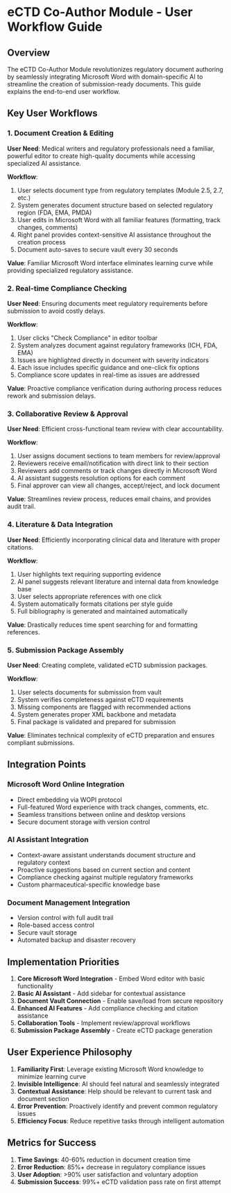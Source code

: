 # eCTD Co-Author Module - User Workflow Guide

## Overview

The eCTD Co-Author Module revolutionizes regulatory document authoring by seamlessly integrating Microsoft Word with domain-specific AI to streamline the creation of submission-ready documents. This guide explains the end-to-end user workflow.

## Key User Workflows

### 1. Document Creation & Editing

**User Need**: Medical writers and regulatory professionals need a familiar, powerful editor to create high-quality documents while accessing specialized AI assistance.

**Workflow**:
1. User selects document type from regulatory templates (Module 2.5, 2.7, etc.)
2. System generates document structure based on selected regulatory region (FDA, EMA, PMDA)
3. User edits in Microsoft Word with all familiar features (formatting, track changes, comments)
4. Right panel provides context-sensitive AI assistance throughout the creation process
5. Document auto-saves to secure vault every 30 seconds

**Value**: Familiar Microsoft Word interface eliminates learning curve while providing specialized regulatory assistance.

### 2. Real-time Compliance Checking

**User Need**: Ensuring documents meet regulatory requirements before submission to avoid costly delays.

**Workflow**:
1. User clicks "Check Compliance" in editor toolbar
2. System analyzes document against regulatory frameworks (ICH, FDA, EMA)
3. Issues are highlighted directly in document with severity indicators
4. Each issue includes specific guidance and one-click fix options
5. Compliance score updates in real-time as issues are addressed

**Value**: Proactive compliance verification during authoring process reduces rework and submission delays.

### 3. Collaborative Review & Approval

**User Need**: Efficient cross-functional team review with clear accountability.

**Workflow**:
1. User assigns document sections to team members for review/approval
2. Reviewers receive email/notification with direct link to their section
3. Reviewers add comments or track changes directly in Microsoft Word
4. AI assistant suggests resolution options for each comment
5. Final approver can view all changes, accept/reject, and lock document

**Value**: Streamlines review process, reduces email chains, and provides audit trail.

### 4. Literature & Data Integration

**User Need**: Efficiently incorporating clinical data and literature with proper citations.

**Workflow**:
1. User highlights text requiring supporting evidence
2. AI panel suggests relevant literature and internal data from knowledge base
3. User selects appropriate references with one click
4. System automatically formats citations per style guide
5. Full bibliography is generated and maintained automatically

**Value**: Drastically reduces time spent searching for and formatting references.

### 5. Submission Package Assembly

**User Need**: Creating complete, validated eCTD submission packages.

**Workflow**:
1. User selects documents for submission from vault
2. System verifies completeness against eCTD requirements
3. Missing components are flagged with recommended actions
4. System generates proper XML backbone and metadata
5. Final package is validated and prepared for submission

**Value**: Eliminates technical complexity of eCTD preparation and ensures compliant submissions.

## Integration Points

### Microsoft Word Online Integration
- Direct embedding via WOPI protocol
- Full-featured Word experience with track changes, comments, etc.
- Seamless transitions between online and desktop versions
- Secure document storage with version control

### AI Assistant Integration
- Context-aware assistant understands document structure and regulatory context
- Proactive suggestions based on current section and content
- Compliance checking against multiple regulatory frameworks
- Custom pharmaceutical-specific knowledge base

### Document Management Integration
- Version control with full audit trail
- Role-based access control
- Secure vault storage
- Automated backup and disaster recovery

## Implementation Priorities

1. **Core Microsoft Word Integration** - Embed Word editor with basic functionality
2. **Basic AI Assistant** - Add sidebar for contextual assistance
3. **Document Vault Connection** - Enable save/load from secure repository
4. **Enhanced AI Features** - Add compliance checking and citation assistance
5. **Collaboration Tools** - Implement review/approval workflows
6. **Submission Package Assembly** - Create eCTD package generation

## User Experience Philosophy

1. **Familiarity First**: Leverage existing Microsoft Word knowledge to minimize learning curve
2. **Invisible Intelligence**: AI should feel natural and seamlessly integrated
3. **Contextual Assistance**: Help should be relevant to current task and document section
4. **Error Prevention**: Proactively identify and prevent common regulatory issues
5. **Efficiency Focus**: Reduce repetitive tasks through intelligent automation

## Metrics for Success

1. **Time Savings**: 40-60% reduction in document creation time
2. **Error Reduction**: 85%+ decrease in regulatory compliance issues
3. **User Adoption**: >90% user satisfaction and voluntary adoption
4. **Submission Success**: 99%+ eCTD validation pass rate on first attempt